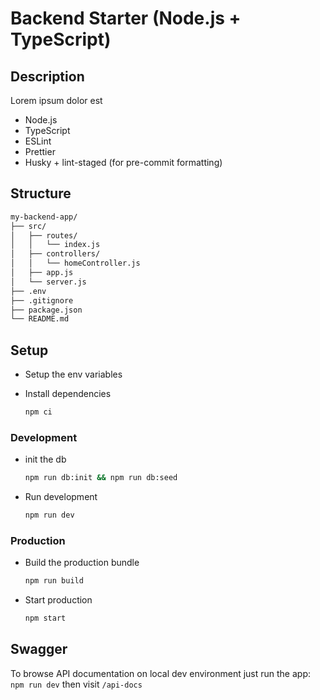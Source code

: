 # Backend Starter (Node.js + TypeScript)

## Description

Lorem ipsum dolor est

- Node.js
- TypeScript
- ESLint
- Prettier
- Husky + lint-staged (for pre-commit formatting)

## Structure

```txt
my-backend-app/
├── src/
│   ├── routes/
│   │   └── index.js
│   ├── controllers/
│   │   └── homeController.js
│   ├── app.js
│   └── server.js
├── .env
├── .gitignore
├── package.json
└── README.md
```

## Setup

- Setup the env variables
- Install dependencies

  ```sh
  npm ci
  ```

### Development

- init the db

  ```sh
  npm run db:init && npm run db:seed
  ```

- Run development

  ```sh
  npm run dev
  ```

### Production

- Build the production bundle

  ```sh
  npm run build
  ```

- Start production

  ```sh
  npm start
  ```

## Swagger

To browse API documentation on local dev environment just run the app: ```npm run dev``` then visit `/api-docs`
